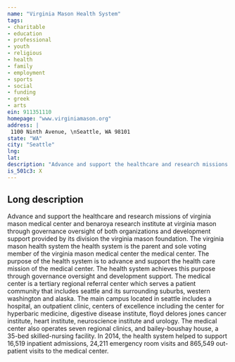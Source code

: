 ```yaml
---
name: "Virginia Mason Health System"
tags:
- charitable
- education
- professional
- youth
- religious
- health
- family
- employment
- sports
- social
- funding
- greek
- arts
ein: 911351110
homepage: "www.virginiamason.org"
address: |
 1100 Ninth Avenue, \nSeattle, WA 98101
state: "WA"
city: "Seattle"
lng: 
lat: 
description: "Advance and support the healthcare and research missions of virginia mason medical center and benaroya research institute at virginia mason through governance oversight of both organizations and development support provided by its division the virginia mason foundation. "
is_501c3: X
---
```


## Long description

Advance and support the healthcare and research missions of virginia mason medical center and benaroya research institute at virginia mason through governance oversight of both organizations and development support provided by its division the virginia mason foundation. The virginia mason health system the health system is the parent and sole voting member of the virginia mason medical center the medical center. The purpose of the health system is to advance and support the health care mission of the medical center. The health system achieves this purpose through governance oversight and development support. The medical center is a tertiary regional referral center which serves a patient community that includes seattle and its surrounding suburbs, western washington and alaska. The main campus located in seattle includes a hospital, an outpatient clinic, centers of excellence including the center for hyperbaric medicine, digestive disease institute, floyd delores jones cancer institute, heart institute, neuroscience institute and urology. The medical center also operates seven regional clinics, and bailey-boushay house, a 35-bed skilled-nursing facility. In 2014, the health system helped to support 16,519 inpatient admissions, 24,211 emergency room visits and 865,549 out-patient visits to the medical center. 

